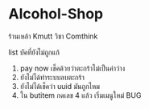 # Alcohol-Shop
ร้านเหล้า Kmutt วิชา Comthink


list บัคที่ยังไม่ถูกแก้

1. pay now เช็คด้วยว่าตะกร้าไม่เป็นค่าว่าง
1. ยังไม่ได้ทำระบบลบตะกร้า
1. ยังไม่ได้เช็คว่า uuid มันถูกไหม
1. ใน butitem กดเลข 4 แล้ว เริ่มเมนูใหม่ BUG
